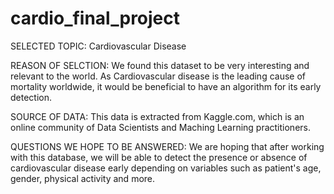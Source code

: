 # cardio_final_project

SELECTED TOPIC: Cardiovascular Disease

REASON OF SELCTION: We found this dataset to be very interesting and relevant to the world. As Cardiovascular disease is the leading cause of mortality worldwide, it would be beneficial to have an algorithm for its early detection.

SOURCE OF DATA: This data is extracted from Kaggle.com, which is an online community of Data Scientists and Maching Learning practitioners.

QUESTIONS WE HOPE TO BE ANSWERED: We are hoping that after working with this database, we will be able to detect the presence or absence of cardiovascular disease early depending on variables such as patient's age, gender, physical activity and more.

